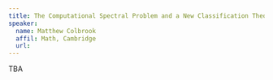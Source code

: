 ```yaml
---
title: The Computational Spectral Problem and a New Classification Theory: Novel Algorithms, Impossibility Results and Computer Assisted Proofs 
speaker:
  name: Matthew Colbrook
  affil: Math, Cambridge
  url: 
---
```


TBA
